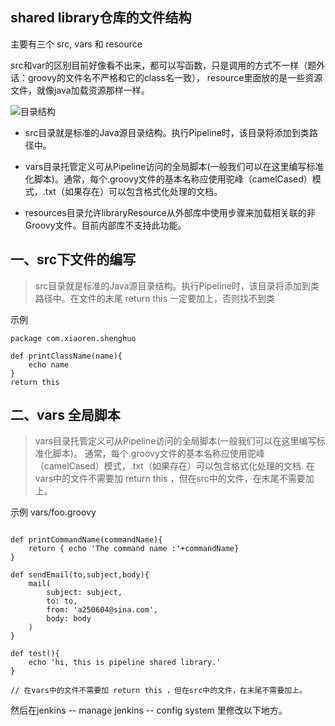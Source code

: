 ##  shared library仓库的文件结构
  主要有三个  src, vars   和   resource  
  
  src和var的区别目前好像看不出来，都可以写函数，只是调用的方式不一样（题外话：groovy的文件名不严格和它的class名一致），
resource里面放的是一些资源文件，就像java加载资源那样一样。

![目录结构](https://note.youdao.com/yws/public/resource/5d25efa596c5a33faea87a386d3f31a1/xmlnote/165D24F05D9249BD971AABA6749C2E2F/23455)

- src目录就是标准的Java源目录结构。执行Pipeline时，该目录将添加到类路径中。

- vars目录托管定义可从Pipeline访问的全局脚本(一般我们可以在这里编写标准化脚本)。通常，每个.groovy文件的基本名称应使用驼峰（camelCased）模式，.txt（如果存在）可以包含格式化处理的文档。

- resources目录允许libraryResource从外部库中使用步骤来加载相关联的非Groovy文件。目前内部库不支持此功能。

## 一、src下文件的编写

> src目录就是标准的Java源目录结构。执行Pipeline时，该目录将添加到类路径中。在文件的末尾 return this 一定要加上，否则找不到类

示例

```aidl
package com.xiaoren.shenghuo

def printClassName(name){
    echo name
}
return this

```

## 二、vars 全局脚本

> vars目录托管定义可从Pipeline访问的全局脚本(一般我们可以在这里编写标准化脚本)。
通常，每个.groovy文件的基本名称应使用驼峰（camelCased）模式，.txt（如果存在）可以包含格式化处理的文档.
在vars中的文件不需要加 return this ，但在src中的文件，在末尾不需要加上。

示例 vars/foo.groovy

```aidl

def printCommandName(commandName){
    return { echo 'The command name :'+commandName}
}

def sendEmail(to,subject,body){
    mail(
        subject: subject,
        to: to,
        from: 'a250604@sina.com',
        body: body
    )
}

def test(){
    echo 'hi, this is pipeline shared library.'
}

// 在vars中的文件不需要加 return this ，但在src中的文件，在末尾不需要加上。
```

然后在jenkins -- manage jenkins -- config system 里修改以下地方。
